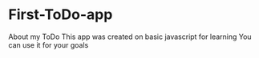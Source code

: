 # First-ToDo-app
About my ToDo
This app was created on basic javascript for learning
You can use it for your goals
